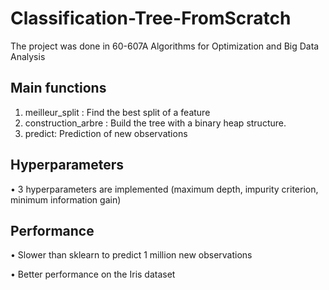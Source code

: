 # Classification-Tree-FromScratch
The project was done in 60-607A Algorithms for Optimization and Big Data Analysis

## Main functions
1) meilleur_split : Find the best split of a feature
2) construction_arbre : Build the tree with a binary heap structure.
3) predict: Prediction of new observations

## Hyperparameters

•	3 hyperparameters are implemented (maximum depth, impurity criterion, minimum information gain)

## Performance

•	Slower than sklearn to predict 1 million new observations

•	Better performance on the Iris dataset



